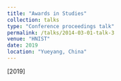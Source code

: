 ```yaml
---
title: "Awards in Studies"
collection: talks
type: "Conference proceedings talk"
permalink: /talks/2014-03-01-talk-3
venue: "HNIST"
date: 2019
location: "Yueyang, China"
---
```


[2019]
